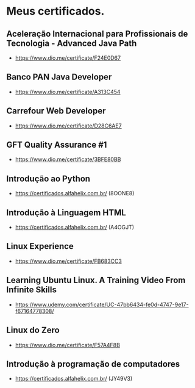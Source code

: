 # Meus certificados.
## Aceleração Internacional para Profissionais de Tecnologia - Advanced Java Path
- https://www.dio.me/certificate/F24E0D67
## Banco PAN Java Developer
- https://www.dio.me/certificate/A313C454
## Carrefour Web Developer
- https://www.dio.me/certificate/D28C6AE7
## GFT Quality Assurance #1
- https://www.dio.me/certificate/3BFE80BB
## Introdução ao Python
- https://certificados.alfahelix.com.br/ (8OONE8)
## Introdução à Linguagem HTML
- https://certificados.alfahelix.com.br/ (A4OGJT)
## Linux Experience
- https://www.dio.me/certificate/FB683CC3
## Learning Ubuntu Linux. A Training Video From Infinite Skills
- https://www.udemy.com/certificate/UC-47bb6434-fe0d-4747-9e17-f67164778308/
## Linux do Zero
- https://www.dio.me/certificate/F57A4F8B
## Introdução à programação de computadores
- https://certificados.alfahelix.com.br/ (JY49V3)